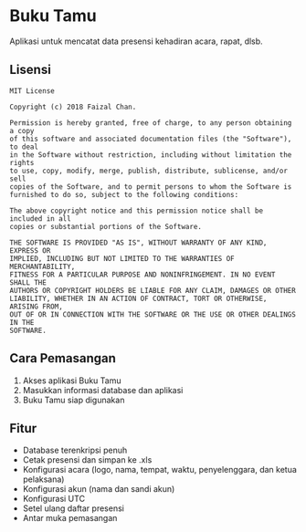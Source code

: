 # Buku Tamu
Aplikasi untuk mencatat data presensi kehadiran acara, rapat, dlsb.

## Lisensi
```
MIT License

Copyright (c) 2018 Faizal Chan.

Permission is hereby granted, free of charge, to any person obtaining a copy
of this software and associated documentation files (the "Software"), to deal
in the Software without restriction, including without limitation the rights
to use, copy, modify, merge, publish, distribute, sublicense, and/or sell
copies of the Software, and to permit persons to whom the Software is
furnished to do so, subject to the following conditions:

The above copyright notice and this permission notice shall be included in all
copies or substantial portions of the Software.

THE SOFTWARE IS PROVIDED "AS IS", WITHOUT WARRANTY OF ANY KIND, EXPRESS OR
IMPLIED, INCLUDING BUT NOT LIMITED TO THE WARRANTIES OF MERCHANTABILITY,
FITNESS FOR A PARTICULAR PURPOSE AND NONINFRINGEMENT. IN NO EVENT SHALL THE
AUTHORS OR COPYRIGHT HOLDERS BE LIABLE FOR ANY CLAIM, DAMAGES OR OTHER
LIABILITY, WHETHER IN AN ACTION OF CONTRACT, TORT OR OTHERWISE, ARISING FROM,
OUT OF OR IN CONNECTION WITH THE SOFTWARE OR THE USE OR OTHER DEALINGS IN THE
SOFTWARE.
```

## Cara Pemasangan
 1. Akses aplikasi Buku Tamu
 2. Masukkan informasi database dan aplikasi
 3. Buku Tamu siap digunakan

## Fitur
 * Database terenkripsi penuh
 * Cetak presensi dan simpan ke .xls
 * Konfigurasi acara (logo, nama, tempat, waktu, penyelenggara, dan ketua pelaksana)
 * Konfigurasi akun (nama dan sandi akun)
 * Konfigurasi UTC
 * Setel ulang daftar presensi
 * Antar muka pemasangan
